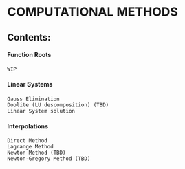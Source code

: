 # COMPUTATIONAL METHODS

## Contents:

#### Function Roots
```
WIP
```
#### Linear Systems
```
Gauss Elimination
Doolite (LU descomposition) (TBD)
Linear System solution
```
#### Interpolations
```
Direct Method
Lagrange Method
Newton Method (TBD)
Newton-Gregory Method (TBD)
```
